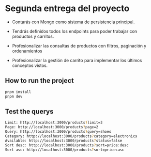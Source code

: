 # Segunda entrega del proyecto

- Contarás con Mongo como sistema de persistencia principal.
- Tendrás definidos todos los endpoints para poder trabajar con productos y carritos.

- Profesionalizar las consultas de productos con filtros, paginación y ordenamientos
- Profesionalizar la gestión de carrito para implementar los últimos conceptos vistos.

## How to run the project

```bash
pnpm install
pnpm dev
```

## Test the querys

```bash
Limit: http://localhost:3000/products?limit=3
Page: http://localhost:3000/products?page=2
Query: http://localhost:3000/products?query=shoes
Category: http://localhost:3000/products?category=electronics
Available: http://localhost:3000/products?status=false
Sort desc: http://localhost:3000/products?sort=price:desc
Sort asc: http://localhost:3000/products?sort=price:asc
```
